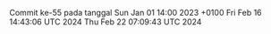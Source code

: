 Commit ke-55 pada tanggal Sun Jan 01 14:00 2023 +0100
Fri Feb 16 14:43:06 UTC 2024
Thu Feb 22 07:09:43 UTC 2024
